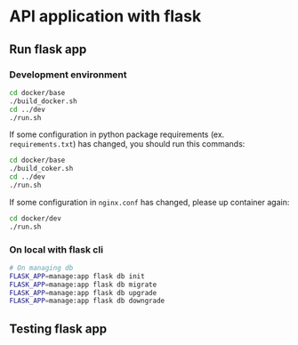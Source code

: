 # API application with flask

## Run flask app

### Development environment
```bash
cd docker/base
./build_docker.sh
cd ../dev
./run.sh
```

If some configuration in python package requirements (ex. `requirements.txt`) has changed,
you should run this commands:
```bash
cd docker/base
./build_coker.sh
cd ../dev
./run.sh
```

If some configuration in `nginx.conf` has changed, please up container again:
```bash
cd docker/dev
./run.sh
```


### On local with flask cli
```bash
# On managing db
FLASK_APP=manage:app flask db init
FLASK_APP=manage:app flask db migrate
FLASK_APP=manage:app flask db upgrade
FLASK_APP=manage:app flask db downgrade 
```

## Testing flask app
